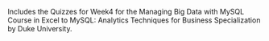 Includes the Quizzes for Week4 for the Managing Big Data with MySQL Course in Excel to MySQL: Analytics Techniques for Business Specialization by Duke University.
